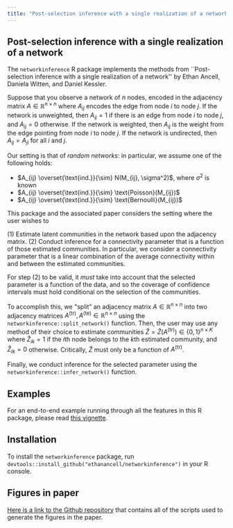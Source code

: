```yaml
---
title: "Post-selection inference with a single realization of a network"
---
```


## Post-selection inference with a single realization of a network

The `networkinference` R package implements the methods from ``Post-selection inference with a single realization of a network'' by Ethan Ancell, Daniela Witten, and Daniel Kessler.

Suppose that you observe a network of $n$ nodes, encoded in the adjacency matrix $A \in \mathbb{R}^{n \times n}$ where $A_{ij}$ encodes the edge from node $i$ to node $j$. If the network is unweighted, then $A_{ij} = 1$ if there is an edge from node $i$ to node $j$, and $A_{ij} = 0$ otherwise. If the network is weighted, then $A_{ij}$ is the weight from the edge pointing from node $i$ to node $j$. If the network is undirected, then $A_{ij} = A_{ji}$ for all $i$ and $j$.

Our setting is that of *random networks*: in particular, we assume one of the following holds:

* $A_{ij} \overset{\text{ind.}}{\sim} N(M_{ij}, \sigma^2)$, where $\sigma^2$ is known
* $A_{ij} \overset{\text{ind.}}{\sim} \text{Poisson}(M_{ij})$
* $A_{ij} \overset{\text{ind.}}{\sim} \text{Bernoulli}(M_{ij})$

This package and the associated paper considers the setting where the user wishes to 

(1) Estimate latent communities in the network based upon the adjacency matrix.
(2) Conduct inference for a connectivity parameter that is a function of those estimated communities. In particular, we consider a connectivity parameter that is a linear combination of the average connectivity within and between the estimated communities.

For step (2) to be valid, it *must* take into account that the selected parameter is a function of the data, and so the coverage of confidence intervals must hold conditional on the selection of the communities.

To accomplish this, we "split" an adjacency matrix $A \in \mathbb{R}^{n \times n}$ into two adjacency matrices $A^{(\text{tr})}, A^{(\text{te})} \in \mathbb{R}^{n \times n}$ using the `networkinference::split_network()` function. Then, the user may use any method of their choice to estimate communities $\hat{Z} = \hat{Z}(A^{(\text{tr})}) \in \{0,1\}^{n \times K}$ where $\hat{Z}_{ik} = 1$ if the $i$th node belongs to the $k$th estimated community, and $\hat{Z}_{ik} = 0$ otherwise. Critically, $\hat{Z}$ must only be a function of $A^{(\text{tr})}$.

Finally, we conduct inference for the selected parameter using the `networkinference::infer_network()` function.

## Examples

For an end-to-end example running through all the features in this R package, please read [this vignette](articles/network-inference-vignette.html).

## Installation

To install the `networkinference` package, run `devtools::install_github("ethanancell/networkinference")` in your R console.

## Figures in paper

[Here is a link to the Github repository](https://github.com/ethanancell/networkinferencepaper) that contains all of the scripts used to generate the figures in the paper.

